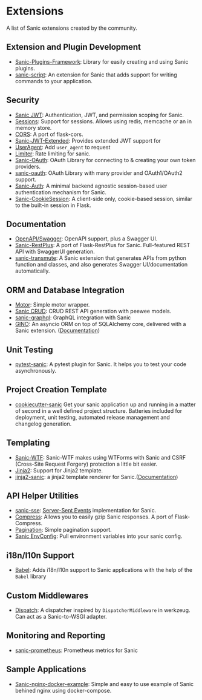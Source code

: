 # Extensions

A list of Sanic extensions created by the community.


## Extension and Plugin Development

- [Sanic-Plugins-Framework](https://github.com/ashleysommer/sanicpluginsframework): Library for easily creating and using Sanic plugins.
- [sanic-script](https://github.com/tim2anna/sanic-script): An extension for Sanic that adds support for writing commands to your application.

## Security

- [Sanic JWT](https://github.com/ahopkins/sanic-jwt): Authentication, JWT, and permission scoping for Sanic.
- [Sessions](https://github.com/subyraman/sanic_session): Support for sessions. Allows using redis, memcache or an in memory store.
- [CORS](https://github.com/ashleysommer/sanic-cors): A port of flask-cors.
- [Sanic-JWT-Extended](https://github.com/devArtoria/Sanic-JWT-Extended): Provides extended JWT support for 
- [UserAgent](https://github.com/lixxu/sanic-useragent): Add `user_agent` to request
- [Limiter](https://github.com/bohea/sanic-limiter): Rate limiting for sanic.
- [Sanic-OAuth](https://github.com/Sniedes722/Sanic-OAuth): OAuth Library for connecting to & creating your own token providers.
- [sanic-oauth](https://gitlab.com/SirEdvin/sanic-oauth): OAuth Library with many provider and OAuth1/OAuth2 support.
- [Sanic-Auth](https://github.com/pyx/sanic-auth): A minimal backend agnostic session-based user authentication mechanism for Sanic.
- [Sanic-CookieSession](https://github.com/pyx/sanic-cookiesession): A client-side only, cookie-based session, similar to the built-in session in Flask.

## Documentation

- [OpenAPI/Swagger](https://github.com/channelcat/sanic-openapi): OpenAPI support, plus a Swagger UI.
- [Sanic-RestPlus](https://github.com/ashleysommer/sanic-restplus): A port of Flask-RestPlus for Sanic. Full-featured REST API with SwaggerUI generation.
- [sanic-transmute](https://github.com/yunstanford/sanic-transmute): A Sanic extension that generates APIs from python function and classes, and also generates Swagger UI/documentation automatically.

## ORM and Database Integration

- [Motor](https://github.com/lixxu/sanic-motor): Simple motor wrapper.
- [Sanic CRUD](https://github.com/Typhon66/sanic_crud): CRUD REST API generation with peewee models.
- [sanic-graphql](https://github.com/graphql-python/sanic-graphql): GraphQL integration with Sanic
- [GINO](https://github.com/fantix/gino): An asyncio ORM on top of SQLAlchemy core, delivered with a Sanic extension. ([Documentation](https://python-gino.readthedocs.io/))

## Unit Testing

- [pytest-sanic](https://github.com/yunstanford/pytest-sanic): A pytest plugin for Sanic. It helps you to test your code asynchronously.

## Project Creation Template

- [cookiecutter-sanic](https://github.com/harshanarayana/cookiecutter-sanic) Get your sanic application up and running in a matter of second in a well defined project structure.
    Batteries included for deployment, unit testing, automated release management and changelog generation.

## Templating

- [Sanic-WTF](https://github.com/pyx/sanic-wtf): Sanic-WTF makes using WTForms with Sanic and CSRF (Cross-Site Request Forgery) protection a little bit easier.
- [Jinja2](https://github.com/lixxu/sanic-jinja2): Support for Jinja2 template.
- [jinja2-sanic](https://github.com/yunstanford/jinja2-sanic): a jinja2 template renderer for Sanic.([Documentation](http://jinja2-sanic.readthedocs.io/en/latest/)) 

## API Helper Utilities

- [sanic-sse](https://github.com/inn0kenty/sanic_sse): [Server-Sent Events](https://en.wikipedia.org/wiki/Server-sent_events) implementation for Sanic.
- [Compress](https://github.com/subyraman/sanic_compress): Allows you to easily gzip Sanic responses. A port of Flask-Compress.
- [Pagination](https://github.com/lixxu/python-paginate): Simple pagination support.
- [Sanic EnvConfig](https://github.com/jamesstidard/sanic-envconfig): Pull environment variables into your sanic config.

## i18n/l10n Support
- [Babel](https://github.com/lixxu/sanic-babel): Adds i18n/l10n support to Sanic applications with the help of the `Babel` library
  
## Custom Middlewares

- [Dispatch](https://github.com/ashleysommer/sanic-dispatcher): A dispatcher inspired by `DispatcherMiddleware` in werkzeug. Can act as a Sanic-to-WSGI adapter.

## Monitoring and Reporting

- [sanic-prometheus](https://github.com/dkruchinin/sanic-prometheus): Prometheus metrics for Sanic


## Sample Applications

- [Sanic-nginx-docker-example](https://github.com/itielshwartz/sanic-nginx-docker-example): Simple and easy to use example of Sanic behined nginx using docker-compose.
